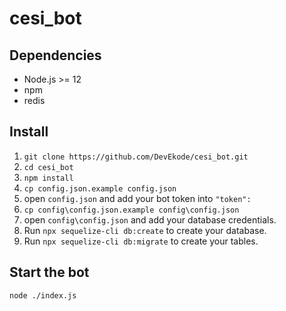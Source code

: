 # cesi_bot

## Dependencies
* Node.js >= 12
* npm
* redis

## Install
1. `git clone https://github.com/DevEkode/cesi_bot.git`
2. `cd cesi_bot`
3. `npm install`
4. `cp config.json.example config.json`
5. open `config.json` and add your bot token into `"token":`
4. `cp config\config.json.example config\config.json`
6. open `config\config.json` and add your database credentials.
7. Run `npx sequelize-cli db:create` to create your database.
7. Run `npx sequelize-cli db:migrate` to create your tables.

## Start the bot
`node ./index.js`
